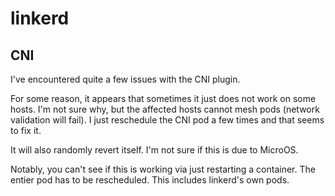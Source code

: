 # linkerd

## CNI

I've encountered quite a few issues with the CNI plugin.

For some reason, it appears that sometimes it just does not work on some hosts.
I'm not sure why, but the affected hosts cannot mesh pods (network validation
will fail). I just reschedule the CNI pod a few times and that seems to fix it.

It will also randomly revert itself. I'm not sure if this is due to MicroOS.

Notably, you can't see if this is working via just restarting a container. The
entier pod has to be rescheduled. This includes linkerd's own pods.
